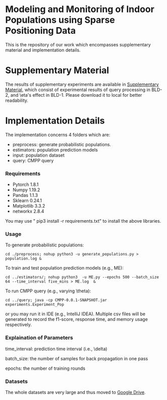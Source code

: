 
# Modeling and Monitoring of Indoor Populations using Sparse Positioning Data

This is the repository of our work which encompasses supplementary material and implementation details.
# Supplementary Material
The results of supplementary experiments are available in [Supplementary Material](https://anonymous.4open.science/r/CMPP-F823/supplementary_materials.pdf), which consist of experimental results of query processing in BLD-2, and \eta's effect in BLD-1. Please download it to local for better readability.


# Implementation Details
The implementation concerns 4 folders which are: 
- preprocess: generate probabilistic populations.
- estimators: population prediction models
- input: population dataset
- query: CMPP query

### Requirements
- Pytorch 1.8.1
- Numpy 1.19.2
- Pandas 1.1.3
- Sklearn 0.24.1
- Matplotlib 3.3.2
- networkx 2.8.4

You may use " pip3 install -r requirements.txt" to install the above libraries.

### Usage
To generate probabilistic populations:
```
cd ./preprocess; nohup python3 -u generate_populations.py > population.log &
```
To train and test population prediction models (e.g., ME):
``` 
cd ../estimators/; nohup python3  -u ME.py --epochs 500 --batch_size 64 --time_interval five_mins > ME.log  &
```
To run CMPP query (e.g., varying \theta):
``` 
cd ../query; java -cp CMPP-0.0.1-SNAPSHOT.jar experiments.Experiment_Pop
```
or you may run it  in IDE (e.g., IntelliJ IDEA). Multiple csv files will be generated to record the f1-score, response time, and memory usage respectively.

### Explaination of Parameters

time_interval: prediction time interval (i.e., \delta)

batch_size: the number of samples for back propagation in one pass

epochs: the number of training rounds

### Datasets
The whole datasets are very large and thus moved to [Google Drive](https://drive.google.com/drive/folders/1QtaNA4ppB_2KawGpmaUNMU39W_x5wGea?usp=sharing). 

[//]: # (### Acknowledgements)

[//]: # (We appreciate [ASTGNN]&#40;https://github.com/guoshnBJTU/ASTGNN&#41; and [STGCN]&#40;https://github.com/FelixOpolka/STGCN-PyTorch&#41; for publishing codes for ASTGNN and STGCN models respectively. They serve as )

[//]: # (baselines after being adapted into our application scenario.)



